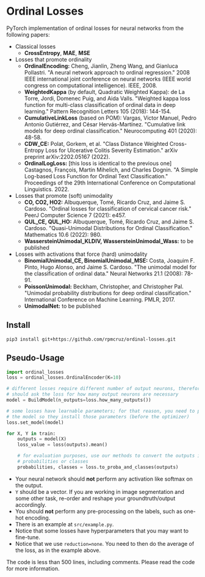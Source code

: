 # Ordinal Losses
PyTorch implementation of ordinal losses for neural networks from the following papers:

* Classical losses
    * **CrossEntropy**, **MAE**, **MSE**
* Losses that promote ordinality
    * **OrdinalEncoding:** Cheng, Jianlin, Zheng Wang, and Gianluca Pollastri. "A neural network approach to ordinal regression." 2008 IEEE international joint conference on neural networks (IEEE world congress on computational intelligence). IEEE, 2008.
    * **WeightedKappa** (by default, Quadratic Weighted Kappa): de La Torre, Jordi, Domenec Puig, and Aida Valls. "Weighted kappa loss function for multi-class classification of ordinal data in deep learning." Pattern Recognition Letters 105 (2018): 144-154.
    * **CumulativeLinkLoss** (based on POM): Vargas, Victor Manuel, Pedro Antonio Gutiérrez, and César Hervás-Martínez. "Cumulative link models for deep ordinal classification." Neurocomputing 401 (2020): 48-58.
    * **CDW_CE:** Polat, Gorkem, et al. "Class Distance Weighted Cross-Entropy Loss for Ulcerative Colitis Severity Estimation." arXiv preprint arXiv:2202.05167 (2022).
    * **OrdinalLogLoss:** [this loss is identical to the previous one] Castagnos, François, Martin Mihelich, and Charles Dognin. "A Simple Log-based Loss Function for Ordinal Text Classification." Proceedings of the 29th International Conference on Computational Linguistics. 2022.
* Losses that promote (soft) unimodality
    * **CO, CO2, HO2:** Albuquerque, Tomé, Ricardo Cruz, and Jaime S. Cardoso. "Ordinal losses for classification of cervical cancer risk." PeerJ Computer Science 7 (2021): e457.
    * **QUL_CE, QUL_HO:** Albuquerque, Tomé, Ricardo Cruz, and Jaime S. Cardoso. "Quasi-Unimodal Distributions for Ordinal Classification." Mathematics 10.6 (2022): 980.
    * **WassersteinUnimodal_KLDIV, WassersteinUnimodal_Wass:** to be published
* Losses with activations that force (hard) unimodality
    * **BinomialUnimodal_CE, BinomialUnimodal_MSE:** Costa, Joaquim F. Pinto, Hugo Alonso, and Jaime S. Cardoso. "The unimodal model for the classification of ordinal data." Neural Networks 21.1 (2008): 78-91.
    * **PoissonUnimodal:** Beckham, Christopher, and Christopher Pal. "Unimodal probability distributions for deep ordinal classification." International Conference on Machine Learning. PMLR, 2017.
    * **UnimodalNet:** to be published

## Install

```
pip3 install git+https://github.com/rpmcruz/ordinal-losses.git
```

## Pseudo-Usage

```python
import ordinal_losses
loss = ordinal_losses.OrdinalEncoder(K=10)

# different losses require different number of output neurons, therefore you
# should ask the loss for how many output neurons are necessary
model = BuildModel(n_outputs=loss.how_many_outputs())

# some losses have learnable parameters; for that reason, you need to pass them
# the model so they install those parameters (before the optimizer)
loss.set_model(model)

for X, Y in train:
    outputs = model(X)
    loss_value = loss(outputs).mean()

    # for evaluation purposes, use our methods to convert the outputs into
    # probabilities or classes
    probabilities, classes = loss.to_proba_and_classes(outputs)
```

* Your neural network should **not** perform any activation like softmax on the output.
* `Y` should be a vector. If you are working in image segmentation and some other task, re-order and reshape your groundtruth/output accordingly.
* You should **not** perform any pre-processing on the labels, such as one-hot encoding.
* There is an example at `src/example.py`.
* Notice that some losses have hyperparameters that you may want to fine-tune.
* Notice that we use `reduction=none`. You need to then do the average of the loss, as in the example above.

The code is less than 500 lines, including comments. Please read the code for more information.
